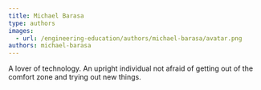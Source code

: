 ```yaml
---
title: Michael Barasa
type: authors
images:
  - url: /engineering-education/authors/michael-barasa/avatar.png
authors: michael-barasa
---
```

A lover of technology. An upright individual not afraid of getting out of the comfort zone and trying out new things.
